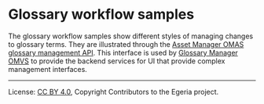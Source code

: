 <!-- SPDX-License-Identifier: CC-BY-4.0 -->
<!-- Copyright Contributors to the Egeria project. -->

# Glossary workflow samples

The glossary workflow samples show different styles of managing changes to glossary terms.
They are illustrated through the [Asset Manager OMAS glossary management API](https://odpi.github.io/egeria/org/odpi/openmetadata/accessservices/assetmanager/api/management/GlossaryManagementInterface.html).
This interface is used by [Glossary Manager OMVS](https://egeria-project.org/services/omvs/glossary-manager/overview) to provide the backend services for UI that provide complex management interfaces.

----
License: [CC BY 4.0](https://creativecommons.org/licenses/by/4.0/),
Copyright Contributors to the Egeria project.